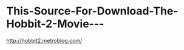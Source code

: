 This-Source-For-Download-The-Hobbit-2-Movie---
==============================================

http://hobbit2.metroblog.com/
